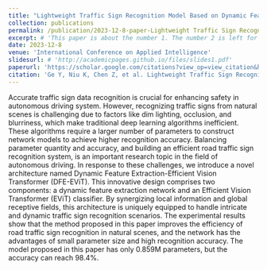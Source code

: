 ```yaml
---
title: "Lightweight Traffic Sign Recognition Model Based on Dynamic Feature Extraction"
collection: publications
permalink: /publication/2023-12-8-paper-Lightweight Traffic Sign Recognition Model Based on Dynamic Feature Extraction-number-1
excerpt: # 'This paper is about the number 1. The number 2 is left for future work.'
date: 2023-12-8
venue: 'International Conference on Applied Intelligence'
slidesurl: # 'http://academicpages.github.io/files/slides1.pdf'
paperurl: 'https://scholar.google.com/citations?view_op=view_citation&hl=zh-CN&user=SBoHvVQAAAAJ&citation_for_view=SBoHvVQAAAAJ:2osOgNQ5qMEC'
citation: 'Ge Y, Niu K, Chen Z, et al. Lightweight Traffic Sign Recognition Model Based on Dynamic Feature Extraction[C]//International Conference on Applied Intelligence. Singapore: Springer Nature Singapore, 2023: 339-350.'
---
```


Accurate traffic sign data recognition is crucial for enhancing safety in autonomous driving system. However, recognizing traffic signs from natural scenes is challenging due to factors like dim lighting, occlusion, and blurriness, which make traditional deep learning algorithms inefficient. These algorithms require a larger number of parameters to construct network models to achieve higher recognition accuracy. Balancing parameter quantity and accuracy, and building an efficient road traffic sign recognition system, is an important research topic in the field of autonomous driving. In response to these challenges, we introduce a novel architecture named Dynamic Feature Extraction-Efficient Vision Transformer (DFE-EViT). This innovative design comprises two components: a dynamic feature extraction network and an Efficient Vision Transformer (EViT) classifier. By synergizing local information and global receptive fields, this architecture is uniquely equipped to handle intricate and dynamic traffic sign recognition scenarios. The experimental results show that the method proposed in this paper improves the efficiency of road traffic sign recognition in natural scenes, and the network has the advantages of small parameter size and high recognition accuracy. The model proposed in this paper has only 0.859M parameters, but the accuracy can reach 98.4%.